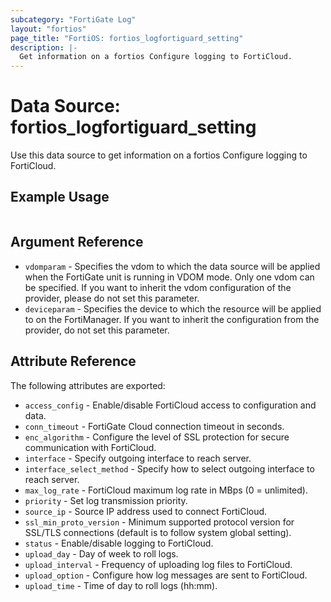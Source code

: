 ```yaml
---
subcategory: "FortiGate Log"
layout: "fortios"
page_title: "FortiOS: fortios_logfortiguard_setting"
description: |-
  Get information on a fortios Configure logging to FortiCloud.
---
```


# Data Source: fortios_logfortiguard_setting
Use this data source to get information on a fortios Configure logging to FortiCloud.


## Example Usage

```hcl

```

## Argument Reference

* `vdomparam` - Specifies the vdom to which the data source will be applied when the FortiGate unit is running in VDOM mode. Only one vdom can be specified. If you want to inherit the vdom configuration of the provider, please do not set this parameter.
* `deviceparam` - Specifies the device to which the resource will be applied to on the FortiManager. If you want to inherit the configuration from the provider, do not set this parameter.

## Attribute Reference

The following attributes are exported:

* `access_config` - Enable/disable FortiCloud access to configuration and data.
* `conn_timeout` - FortiGate Cloud connection timeout in seconds.
* `enc_algorithm` - Configure the level of SSL protection for secure communication with FortiCloud.
* `interface` - Specify outgoing interface to reach server.
* `interface_select_method` - Specify how to select outgoing interface to reach server.
* `max_log_rate` - FortiCloud maximum log rate in MBps (0 = unlimited).
* `priority` - Set log transmission priority.
* `source_ip` - Source IP address used to connect FortiCloud.
* `ssl_min_proto_version` - Minimum supported protocol version for SSL/TLS connections (default is to follow system global setting).
* `status` - Enable/disable logging to FortiCloud.
* `upload_day` - Day of week to roll logs.
* `upload_interval` - Frequency of uploading log files to FortiCloud.
* `upload_option` - Configure how log messages are sent to FortiCloud.
* `upload_time` - Time of day to roll logs (hh:mm).
